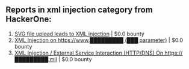 ## Reports in xml injection category from HackerOne:
1. [SVG file upload leads to XML injection](https://hackerone.com/reports/845832) | $0.0 bounty
2. [XML Injection on https://www.█████████ (███ parameter)](https://hackerone.com/reports/997381) | $0.0 bounty
3. [XML Injection / External Service Interaction (HTTP/DNS) On https://█████████.mil](https://hackerone.com/reports/1150799) | $0.0 bounty